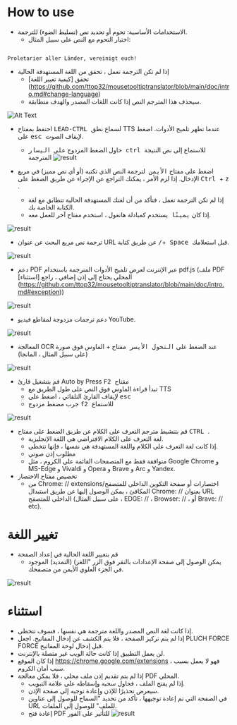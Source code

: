 # How to use


- الاستخدامات الأساسية: تحوم أو تحديد نص (تسليط الضوء) للترجمة.
  - اختبار التحوم مع النص على سبيل المثال:
```console

Proletarier aller Länder, vereinigt euch!

```

  - إذا لم تكن الترجمة تعمل ، تحقق من اللغة المستهدفة الحالية
    - تحقق [كيفية تغيير اللغة] (https://github.com/ttop32/mousetooltiptranslator/blob/main/doc/intro.md#change-language)
    - سيحذف هذا المترجم النص إذا كانت اللغات المصدر والهدف متطابقة.

![Alt Text](/doc/reagre.gif)


- احتفظ بمفتاح <KBD> LEAD-CTRL </kbd> لسماع نطق TTS عندما تظهر تلميح الأدوات. اضغط على <kbd> esc </kbd> لإيقاف الصوت.
  - حاول الضغط المزدوج <KBD> على اليسار ctrl </kbd> للاستماع إلى نص النتيجة المترجمة
![result](/doc/20.gif)


- اضغط على مفتاح <KBD> الأيمن </kbd> لترجمة النص الذي تكتبه (أو أي نص مميز) في مربع الإدخال. إذا لزم الأمر ، يمكنك التراجع عن الإجراء عن طريق الضغط على <kbd> Ctrl </kbd> + <kbd> z </kbd>.
  - إذا لم تكن الترجمة تعمل ، فتأكد من أن لغتك المستهدفة الحالية تتطابق مع لغة الكتابة الخاصة بك.
  - إذا كان <KBD> يمينًا </kbd> يستخدم كمبادلة هانغول ،
استخدم مفتاح آخر للعمل معه.

![result](/doc/11.gif)


- ترجمة نص مربع البحث عن عنوان URL عن طريق كتابة <KBD>/</kbd>+<kbd> Space </kbd> قبل استعلامك.

![result](/doc/21.gif)


- دعم PDF عبر الإنترنت لعرض تلميح الأدوات المترجمة باستخدام pdf.js (ملف PDF المحلي يحتاج إلى إذن إضافي ، راجع [استثناء] (https://github.com/ttop32/mousetooltiptranslator/blob/main/doc/intro.md#exception))

![result](/doc/12.gif)


- دعم ترجمات مزدوجة لمقاطع فيديو YouTube.

![result](/doc/16.gif)


- المعالجة OCR عند الضغط على <KBD> التحول الأيسر </kbd> مفتاح + الماوس فوق صورة (على سبيل المثال ، المانجا)

![result](/doc/15.gif)


- قم بتشغيل قارئ Auto by Press <Kbd> F2 </kbd> مفتاح
  - تبدأ قراءة الماوس فوق النص على طول الطريق مع TTS
  - لإيقاف القارئ التلقائي ، اضغط على <kbd> esc </kbd>
  - جرب مضغط مزدوج <kbd> f2 </kbd> للاستماع

![result](/doc/30.gif)


- قم بتنشيط مترجم التعرف على الكلام عن طريق الضغط على مفتاح <KBD> CTRL </kbd>.
  - لغة التعرف على الكلام الافتراضي هي اللغة الإنجليزية.
  - إذا كانت لغة التعرف على الكلام واللغة المستهدفة هي نفسها ، فإنها تتخطى.
  - مطلوب إذن صوتي
  - متوافقة فقط مع المتصفحات القائمة على الكروم ، مثل Google Chrome و MS-Edge و Vivaldi و Opera و Brave و Arc و Yandex.
- تخصيص مفتاح الاختصار
  - من Chrome: // extensions/اختصارات أو صفحة التكوين الداخلي للمتصفح المكافئ ، يمكن الوصول إليها عن طريق استبدال Chrome: // بعنوان URL الداخلي للمتصفح (على سبيل المثال ، EDGE: // ، Browser: // ، أو Brave: // etc).
# تغيير اللغة
- قم بتغيير اللغة الحالية في إعداد الصفحة
  - يمكن الوصول إلى صفحة الإعدادات بالنقر فوق الزر "اللغز) (التمديد) الموجود في الجزء العلوي الأيمن من متصفحك.

![result](/doc/14.gif)



# استثناء

- إذا كانت لغة النص المصدر واللغة مترجمة هي نفسها ، فسوف تتخطى.
- إذا لم يتم تركيز الصفحة ، فلا يتم الكشف عن إدخال المفاتيح.
اجعل PLUCH FORCE FORCE قبل إدخال لوحة المفاتيح.
- لن يعمل التطبيق إذا كانت حالة الويب غير متصلة بالإنترنت.
- إذا كان الموقع <https://chrome.google.com/extensions> ، فهو لا يعمل بسبب سبب أمان الكروم.
- إذا لم يتم تقديم إذن ملف محلي ، فلا يمكن معالجة PDF المحلي.
  - إذا لم يفتح الملف ، فحاول سحبه وإسقاطه على علامة التبويب.
  - سيعرض تحذيرًا للإذن وإعادة توجيه إلى صفحة الإذن.
  - في الصفحة التي تم إعادة توجيهها ، تأكد من تحديد "السماح للوصول إلى عناوين URL للملف" للوصول إلى الملفات.
  - إعادة فتح PDF للتأثير على الفور
![result](/doc/10.gif)
